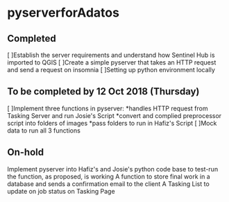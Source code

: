 # pyserverforAdatos


## Completed 
[ ]Establish the server requirements and understand how Sentinel Hub is imported to QGIS 
[ ]Create a simple pyserver that takes an HTTP request and send a request on insomnia 
[ ]Setting up python environment locally 


## To be completed by 12 Oct 2018 (Thursday) 
[ ]Implement three functions in pyserver: 
  *handles HTTP request from Tasking Server and run Josie's Script 
  *convert and complied preprocessor script into folders of images
  *pass folders to run in Hafiz's Script
[ ]Mock data to run all 3 functions


## On-hold 
Implement pyserver into Hafiz's and Josie's python code base to test-run the function, as proposed, is working 
A function to store final work in a database and sends a confirmation email to the client 
A Tasking List to update on job status on Tasking Page 
